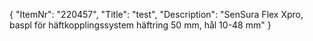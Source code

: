 {
  "ItemNr": "220457",
  "Title": "test",
  "Description": "SenSura Flex Xpro, baspl för häftkopplingssystem häftring 50 mm, hål 10-48 mm"
}